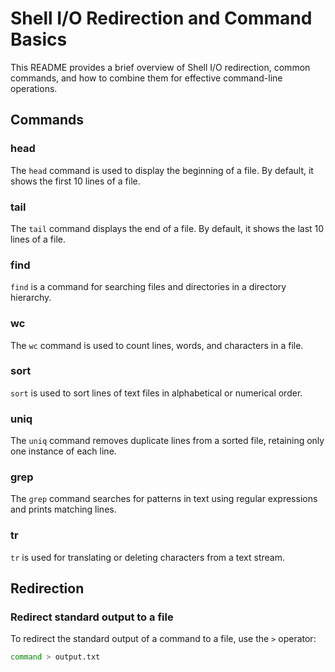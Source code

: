 # Shell I/O Redirection and Command Basics

This README provides a brief overview of Shell I/O redirection, common commands, and how to combine them for effective command-line operations.

## Commands

### head

The `head` command is used to display the beginning of a file. By default, it shows the first 10 lines of a file.

### tail

The `tail` command displays the end of a file. By default, it shows the last 10 lines of a file.

### find

`find` is a command for searching files and directories in a directory hierarchy.

### wc

The `wc` command is used to count lines, words, and characters in a file.

### sort

`sort` is used to sort lines of text files in alphabetical or numerical order.

### uniq

The `uniq` command removes duplicate lines from a sorted file, retaining only one instance of each line.

### grep

The `grep` command searches for patterns in text using regular expressions and prints matching lines.

### tr

`tr` is used for translating or deleting characters from a text stream.

## Redirection

### Redirect standard output to a file

To redirect the standard output of a command to a file, use the `>` operator:

```bash
command > output.txt
